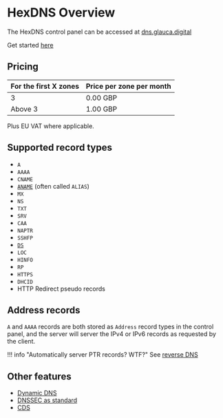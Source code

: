 # HexDNS Overview

The HexDNS control panel can be accessed at [dns.glauca.digital](https://dns.glauca.digital)

Get started [here](/hexdns/setup/)

## Pricing

For the first X zones | Price per zone per month
----------------------|-------------------------
3                     | 0.00 GBP
Above 3               | 1.00 GBP

Plus EU VAT where applicable.

## Supported record types

- `A`
- `AAAA`
- `CNAME`
- [`ANAME`](/hexdns/aname/) (often called `ALIAS`)
- `MX`
- `NS`
- `TXT`
- `SRV`
- `CAA`
- `NAPTR`
- `SSHFP`
- [`DS`](/hexdns/dnssec/)
- `LOC`
- `HINFO`
- `RP`
- `HTTPS`
- `DHCID`
- HTTP Redirect pseudo records

## Address records

`A` and `AAAA` records are both stored as `Address` record types in the control panel,
and the server will server the IPv4 or IPv6 records as requested by the client.

!!! info "Automatically server PTR records? WTF?"
    See [reverse DNS](/hexdns/reverse/)

## Other features

- [Dynamic DNS](/hexdns/dyndns/)
- [DNSSEC as standard](/hexdns/dnssec/)
- [CDS](/hexdns/cds/)